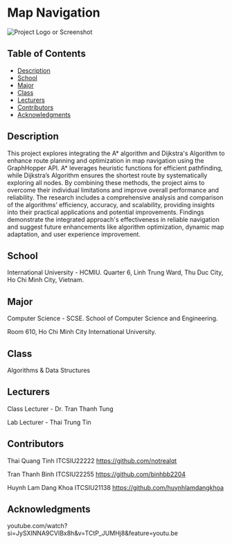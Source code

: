 # Map Navigation

![Project Logo or Screenshot](images/logo.jpg)

## Table of Contents

- [Description](#description)
- [School](#school)
- [Major](#major)
- [Class](#class)
- [Lecturers](#lecturers)
- [Contributors](#contributors)
- [Acknowledgments](#acknowledgments)

## Description

This project explores integrating the A* algorithm and Dijkstra's Algorithm to enhance route planning and optimization in map navigation using the GraphHopper API. A* leverages heuristic functions for efficient pathfinding, while Dijkstra’s Algorithm ensures the shortest route by systematically exploring all nodes. By combining these methods, the project aims to overcome their individual limitations and improve overall performance and reliability. The research includes a comprehensive analysis and comparison of the algorithms’ efficiency, accuracy, and scalability, providing insights into their practical applications and potential improvements. Findings demonstrate the integrated approach's effectiveness in reliable navigation and suggest future enhancements like algorithm optimization, dynamic map adaptation, and user experience improvement.

## School

International University - HCMIU. Quarter 6, Linh Trung Ward, Thu Duc City, Ho Chi Minh City, Vietnam.

## Major

Computer Science - SCSE. School of Computer Science and Engineering.

Room 610, Ho Chi Minh City International University.

## Class

Algorithms & Data Structures

## Lecturers

Class Lecturer      -   Dr. Tran Thanh Tung

Lab Lecturer        -   Thai Trung Tin                     

## Contributors

Thai Quang Tinh                 ITCSIU22222                 https://github.com/notrealqt

Tran Thanh Binh                 ITCSIU22255                 https://github.com/binhbb2204

Huynh Lam Dang Khoa             ITCSIU21138                 https://github.com/huynhlamdangkhoa

## Acknowledgments

youtube.com/watch?si=JySXINNA9CVIBx8h&v=TCtP_JUMHj8&feature=youtu.be
